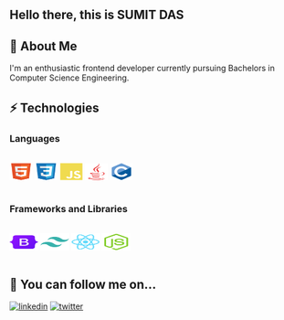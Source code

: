 ## Hello there, this is **SUMIT DAS**

## 🚀 About Me
I'm an enthusiastic frontend developer currently pursuing Bachelors in Computer Science Engineering.
<br>

## ⚡ Technologies
### Languages
<div style="display: inline_block"><br>
  <img align="center" alt="sumit-HTML" height="30" width="40" src="https://raw.githubusercontent.com/devicons/devicon/master/icons/html5/html5-original.svg">
  <img align="center" alt="sumit-CSS" height="30" width="40" src="https://raw.githubusercontent.com/devicons/devicon/master/icons/css3/css3-original.svg">
  <img align="center" alt="sumit-Js" height="30" width="40" src="https://raw.githubusercontent.com/devicons/devicon/master/icons/javascript/javascript-plain.svg">
<img align="center" alt="sumit-Java" height="30" width="40" src="https://raw.githubusercontent.com/devicons/devicon/master/icons/java/java-plain.svg">
  <img align="center" alt="sd-C" height="30" width="40" src="https://github.com/devicons/devicon/blob/master/icons/c/c-original.svg">

</div>
<br>

### Frameworks and Libraries
<div style style="display: inline_block"><br>
    <img align="center" alt="sd" height="30" width="50" src="https://github.com/devicons/devicon/blob/master/icons/bootstrap/bootstrap-original.svg">
    <img align="center" alt="sd" height="30" width="50" src="https://github.com/devicons/devicon/blob/master/icons/tailwindcss/tailwindcss-plain.svg"> 
    <img align="center" alt="sd" height="30" width="50" src="https://github.com/devicons/devicon/blob/master/icons/react/react-original.svg">
    <img align="center" alt="sd" height="30" width="50" src="https://github.com/devicons/devicon/blob/master/icons/nodejs/nodejs-plain.svg">
   
</div>
<br>

## 🔗 You can follow me on...
[![linkedin](https://img.shields.io/badge/linkedin-0A66C2?style=for-the-badge&logo=linkedin&logoColor=white)](https://www.linkedin.com/in/sumit-das-a661b01ba/)
[![twitter](https://img.shields.io/badge/twitter-1DA1F2?style=for-the-badge&logo=twitter&logoColor=white)](https://twitter.com/sumitdas0849)
